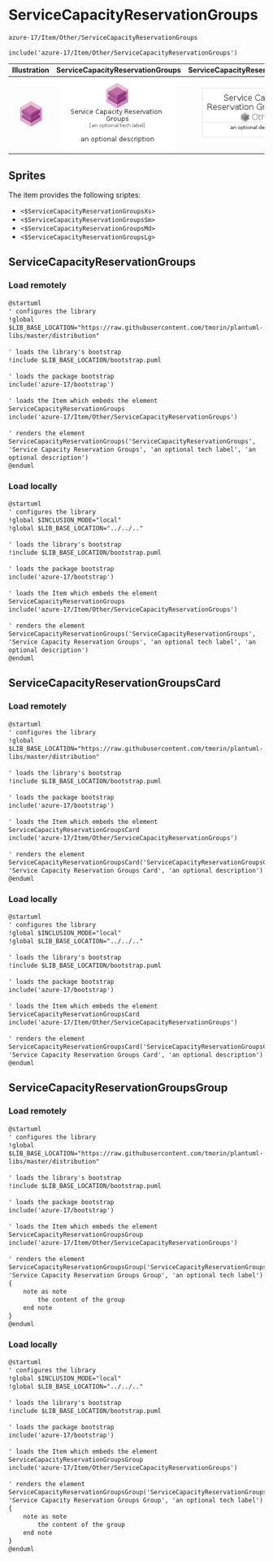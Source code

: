 # ServiceCapacityReservationGroups


```text
azure-17/Item/Other/ServiceCapacityReservationGroups
```

```text
include('azure-17/Item/Other/ServiceCapacityReservationGroups')
```



| Illustration | ServiceCapacityReservationGroups | ServiceCapacityReservationGroupsCard | ServiceCapacityReservationGroupsGroup |
| :---: | :---: | :---: | :---: |
| ![illustration for Illustration](../../../azure-17/Item/Other/ServiceCapacityReservationGroups.png) | ![illustration for ServiceCapacityReservationGroups](../../../azure-17/Item/Other/ServiceCapacityReservationGroups.Local.png) | ![illustration for ServiceCapacityReservationGroupsCard](../../../azure-17/Item/Other/ServiceCapacityReservationGroupsCard.Local.png) | ![illustration for ServiceCapacityReservationGroupsGroup](../../../azure-17/Item/Other/ServiceCapacityReservationGroupsGroup.Local.png) |



## Sprites
The item provides the following sriptes:

- `<$ServiceCapacityReservationGroupsXs>`
- `<$ServiceCapacityReservationGroupsSm>`
- `<$ServiceCapacityReservationGroupsMd>`
- `<$ServiceCapacityReservationGroupsLg>`





## ServiceCapacityReservationGroups

### Load remotely
```plantuml
@startuml
' configures the library
!global $LIB_BASE_LOCATION="https://raw.githubusercontent.com/tmorin/plantuml-libs/master/distribution"

' loads the library's bootstrap
!include $LIB_BASE_LOCATION/bootstrap.puml

' loads the package bootstrap
include('azure-17/bootstrap')

' loads the Item which embeds the element ServiceCapacityReservationGroups
include('azure-17/Item/Other/ServiceCapacityReservationGroups')

' renders the element
ServiceCapacityReservationGroups('ServiceCapacityReservationGroups', 'Service Capacity Reservation Groups', 'an optional tech label', 'an optional description')
@enduml
```

### Load locally
```plantuml
@startuml
' configures the library
!global $INCLUSION_MODE="local"
!global $LIB_BASE_LOCATION="../../.."

' loads the library's bootstrap
!include $LIB_BASE_LOCATION/bootstrap.puml

' loads the package bootstrap
include('azure-17/bootstrap')

' loads the Item which embeds the element ServiceCapacityReservationGroups
include('azure-17/Item/Other/ServiceCapacityReservationGroups')

' renders the element
ServiceCapacityReservationGroups('ServiceCapacityReservationGroups', 'Service Capacity Reservation Groups', 'an optional tech label', 'an optional description')
@enduml
```

## ServiceCapacityReservationGroupsCard

### Load remotely
```plantuml
@startuml
' configures the library
!global $LIB_BASE_LOCATION="https://raw.githubusercontent.com/tmorin/plantuml-libs/master/distribution"

' loads the library's bootstrap
!include $LIB_BASE_LOCATION/bootstrap.puml

' loads the package bootstrap
include('azure-17/bootstrap')

' loads the Item which embeds the element ServiceCapacityReservationGroupsCard
include('azure-17/Item/Other/ServiceCapacityReservationGroups')

' renders the element
ServiceCapacityReservationGroupsCard('ServiceCapacityReservationGroupsCard', 'Service Capacity Reservation Groups Card', 'an optional description')
@enduml
```

### Load locally
```plantuml
@startuml
' configures the library
!global $INCLUSION_MODE="local"
!global $LIB_BASE_LOCATION="../../.."

' loads the library's bootstrap
!include $LIB_BASE_LOCATION/bootstrap.puml

' loads the package bootstrap
include('azure-17/bootstrap')

' loads the Item which embeds the element ServiceCapacityReservationGroupsCard
include('azure-17/Item/Other/ServiceCapacityReservationGroups')

' renders the element
ServiceCapacityReservationGroupsCard('ServiceCapacityReservationGroupsCard', 'Service Capacity Reservation Groups Card', 'an optional description')
@enduml
```

## ServiceCapacityReservationGroupsGroup

### Load remotely
```plantuml
@startuml
' configures the library
!global $LIB_BASE_LOCATION="https://raw.githubusercontent.com/tmorin/plantuml-libs/master/distribution"

' loads the library's bootstrap
!include $LIB_BASE_LOCATION/bootstrap.puml

' loads the package bootstrap
include('azure-17/bootstrap')

' loads the Item which embeds the element ServiceCapacityReservationGroupsGroup
include('azure-17/Item/Other/ServiceCapacityReservationGroups')

' renders the element
ServiceCapacityReservationGroupsGroup('ServiceCapacityReservationGroupsGroup', 'Service Capacity Reservation Groups Group', 'an optional tech label') {
    note as note
        the content of the group
    end note
}
@enduml
```

### Load locally
```plantuml
@startuml
' configures the library
!global $INCLUSION_MODE="local"
!global $LIB_BASE_LOCATION="../../.."

' loads the library's bootstrap
!include $LIB_BASE_LOCATION/bootstrap.puml

' loads the package bootstrap
include('azure-17/bootstrap')

' loads the Item which embeds the element ServiceCapacityReservationGroupsGroup
include('azure-17/Item/Other/ServiceCapacityReservationGroups')

' renders the element
ServiceCapacityReservationGroupsGroup('ServiceCapacityReservationGroupsGroup', 'Service Capacity Reservation Groups Group', 'an optional tech label') {
    note as note
        the content of the group
    end note
}
@enduml
```

